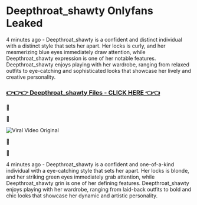# Deepthroat_shawty Onlyfans Leaked

<p>4 minutes ago - Deepthroat_shawty is a confident and distinct individual with a distinct style that sets her apart. Her locks is curly, and her mesmerizing blue eyes immediately draw attention, while Deepthroat_shawty expression is one of her notable features. Deepthroat_shawty enjoys playing with her wardrobe, ranging from relaxed outfits to eye-catching and sophisticated looks that showcase her lively and creative personality.</p><p>
<h3><a href="https://fansleaks.com-getfree.pro/deepthroat-shawty" rel="nofollow">👉👉👉 Deepthroat_shawty Files - CLICK HERE 👈👈</a></h3>
<p>🔻</p>
<p>🔻</p> <p>
<a href="https://fansleaks.com-getfree.pro/deepthroat-shawty" rel="nofollow"><img src="https://i.imgur.com/0ZbtXZ5.gif" alt="Viral Video Original" style="max-width: 100%; display: inline-block;" data-target="animated-image.originalImage"></a>
<p>🔻</p>
<p>🔻</p> <p>4 minutes ago - Deepthroat_shawty is a confident and one-of-a-kind individual with a eye-catching style that sets her apart. Her locks is blonde, and her striking green eyes immediately grab attention, while Deepthroat_shawty grin is one of her defining features. Deepthroat_shawty enjoys playing with her wardrobe, ranging from laid-back outfits to bold and chic looks that showcase her dynamic and artistic personality.</p>